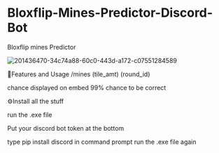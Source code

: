 # Bloxflip-Mines-Predictor-Discord-Bot
Bloxflip mines Predictor





![201436470-34c74a88-60c0-443d-a172-c07551284589](https://user-images.githubusercontent.com/106480945/206899720-10fecd29-aca9-4be0-97d0-ac81c4ad029c.png)








📝Features and Usage
/mines (tile_amt) (round_id)

chance displayed on embed 99% chance to be correct

⚙️Install all the stuff

run the .exe file

Put your discord bot token at the bottom

type pip install discord in command prompt run the .exe file again
